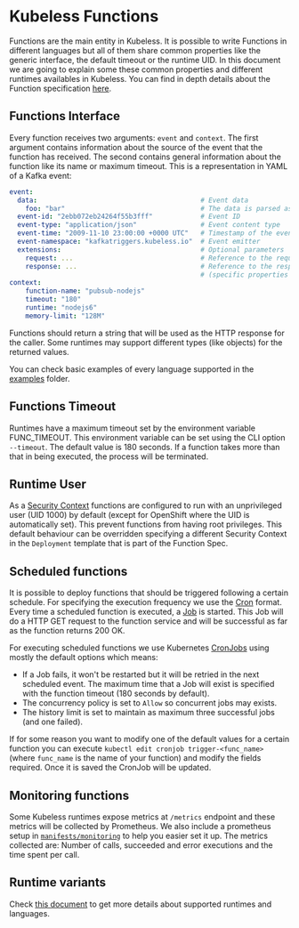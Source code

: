 # Kubeless Functions

Functions are the main entity in Kubeless. It is possible to write Functions in different languages but all of them share common properties like the generic interface, the default timeout or the runtime UID. In this document we are going to explain some these common properties and different runtimes availables in Kubeless. You can find in depth details about the Function specification [here](/docs/advanced-function-deployment.md). 

## Functions Interface

Every function receives two arguments: `event` and `context`. The first argument contains information about the source of the event that the function has received. The second contains general information about the function like its name or maximum timeout. This is a representation in YAML of a Kafka event:

```yaml
event:                                  
  data:                                         # Event data
    foo: "bar"                                  # The data is parsed as JSON when required
  event-id: "2ebb072eb24264f55b3fff"            # Event ID
  event-type: "application/json"                # Event content type
  event-time: "2009-11-10 23:00:00 +0000 UTC"   # Timestamp of the event source
  event-namespace: "kafkatriggers.kubeless.io"  # Event emitter
  extensions:                                   # Optional parameters
    request: ...                                # Reference to the request received 
    response: ...                               # Reference to the response to send 
                                                # (specific properties will depend on the function language)
context:
    function-name: "pubsub-nodejs"
    timeout: "180"
    runtime: "nodejs6"
    memory-limit: "128M"
```

Functions should return a string that will be used as the HTTP response for the caller. Some runtimes may support different types (like objects) for the returned values.

You can check basic examples of every language supported in the [examples](https://github.com/kubeless/kubeless/tree/master/examples) folder.

## Functions Timeout

Runtimes have a maximum timeout set by the environment variable FUNC_TIMEOUT. This environment variable can be set using the CLI option `--timeout`. The default value is 180 seconds. If a function takes more than that in being executed, the process will be terminated.

## Runtime User

As a [Security Context](https://kubernetes.io/docs/tasks/configure-pod-container/security-context/) functions are configured to run with an unprivileged user (UID 1000) by default (except for OpenShift where the UID is automatically set). This prevent functions from having root privileges. This default behaviour can be overridden specifying a different Security Context in the `Deployment` template that is part of the Function Spec.

## Scheduled functions

It is possible to deploy functions that should be triggered following a certain schedule. For specifying the execution frequency we use the [Cron](https://en.wikipedia.org/wiki/Cron) format. Every time a scheduled function is executed, a [Job](https://kubernetes.io/docs/concepts/workloads/controllers/jobs-run-to-completion/) is started. This Job will do a HTTP GET request to the function service and will be successful as far as the function returns 200 OK.

For executing scheduled functions we use Kubernetes [CronJobs](https://kubernetes.io/docs/concepts/workloads/controllers/cron-jobs/) using mostly the default options which means:
 - If a Job fails, it won't be restarted but it will be retried in the next scheduled event. The maximum time that a Job will exist is specified with the function timeout (180 seconds by default).
 - The concurrency policy is set to `Allow` so concurrent jobs may exists.
 - The history limit is set to maintain as maximum three successful jobs (and one failed).

If for some reason you want to modify one of the default values for a certain function you can execute `kubectl edit cronjob trigger-<func_name>` (where `func_name` is the name of your function) and modify the fields required. Once it is saved the CronJob will be updated.

## Monitoring functions

Some Kubeless runtimes expose metrics at `/metrics` endpoint and these metrics will be collected by Prometheus. We also include a prometheus setup in [`manifests/monitoring`](https://github.com/kubeless/kubeless/blob/master/manifests/monitoring/prometheus.yaml) to help you easier set it up. The metrics collected are: Number of calls, succeeded and error executions and the time spent per call.

## Runtime variants

Check [this document](/docs/runtimes.md) to get more details about supported runtimes and languages.
